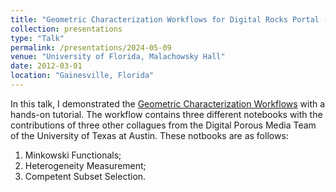 ```yaml
---
title: "Geometric Characterization Workflows for Digital Rocks Portal - Hands on Tutorial"
collection: presentations
type: "Talk"
permalink: /presentations/2024-05-09
venue: "University of Florida, Malachowsky Hall"
date: 2012-03-01
location: "Gainesville, Florida"
---
```


In this talk, I demonstrated the [Geometric Characterization Workflows](https://github.com/digital-porous-media/geometric_characterization) with a hands-on tutorial. The workflow contains three different notebooks with the contributions of three other collagues from the Digital Porous Media Team of the University of Texas at Austin. These notbooks are as follows:
1. Minkowski Functionals;
2. Heterogeneity Measurement;
3. Competent Subset Selection.

